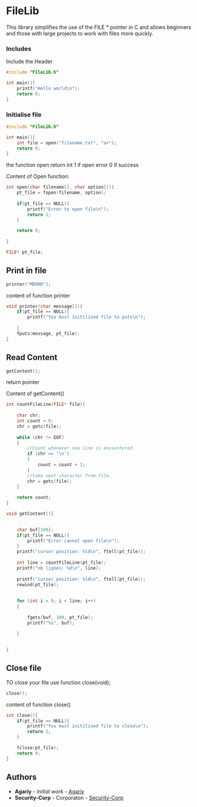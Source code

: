 # FileLib

This library simplifies the use of the FILE * pointer in C and allows beginners and those with large projects to work with files more quickly.


### Includes

Include the Header
```c
#include "FileLib.h"

int main(){
    printf("Hello world\n");
    return 0;
}
```

### Initialise file

```c
#include "FileLib.h"

int main(){
    int file = open("filename.txt", "a+");
    return 0;
}
```

the function open return int
    1 if open error
    0 if success

Content of Open function:
```c
int open(char filename[], char option[]){
    pt_file = fopen(filename, option);
    
    if(pt_file == NULL){
        printf("Error to open file\n");
        return 1;
    }

    return 0;
    
}

```
```c
FILE* pt_file;
```

## Print in file

```c
printer("MDRRR");
```

content of function printer
```c
void printer(char message[]){
    if(pt_file == NULL){
        printf("You must initilised file to puts\n");
        
    }
    fputs(message, pt_file);
}
```


## Read Content



```c
getContent();
```
return pointer



Content of getContent()

```c
int countFileLine(FILE* file){
 
    char chr;
    int count = 0;
    chr = getc(file);
 
    while (chr != EOF)
    {
        //Count whenever new line is encountered
        if (chr == '\n')
        {
            count = count + 1;
        }
        //take next character from file.
        chr = getc(file);
    }
 
    return count;
}

void getContent(){

    
    char buf[100];
    if(pt_file == NULL){
        printf("Error cannot open file\n");
    }
    printf("cursor position: %ld\n", ftell(pt_file));
 
    int line = countFileLine(pt_file);
    printf("nb lignes: %d\n", line);
 
    printf("cursor position: %ld\n", ftell(pt_file));
    rewind(pt_file);
 
 
    for (int i = 0; i < line; i++)
    {
 
        fgets(buf, 100, pt_file);
        printf("%s", buf);
 
    }

    
}
```

## Close file

TO close your file use function close(void);

```c
close();
```

content of function close()
```c
int close(){
    if(pt_file == NULL){
        printf("You must initilised file to close\n");
        return 1;
    }

    fclose(pt_file);
    return 0;
}
```


## Authors

* **Agariy** - *Initial work* - [Agariy](https://github.com/agariy)
* **Security-Corp** - Corporaton - [Security-Corp](https://github.com/Security-corp)

